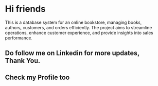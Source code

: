# Hi friends 

This is a database system for an online bookstore, managing books, authors, customers, and orders efficiently. The project aims to streamline operations, enhance customer experience, and provide insights into sales performance.


## Do follow me on Linkedin for more updates, Thank You.


## Check my Profile too
